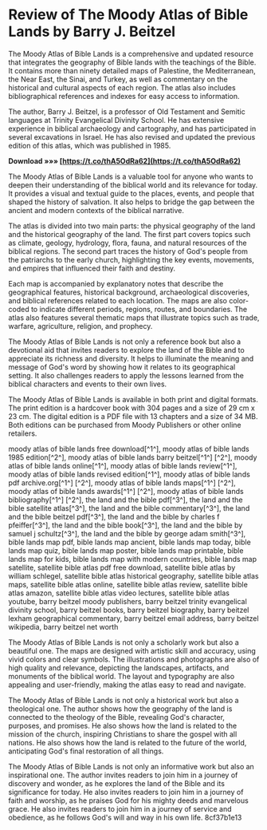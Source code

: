 
 
# Review of The Moody Atlas of Bible Lands by Barry J. Beitzel
 
The Moody Atlas of Bible Lands is a comprehensive and updated resource that integrates the geography of Bible lands with the teachings of the Bible. It contains more than ninety detailed maps of Palestine, the Mediterranean, the Near East, the Sinai, and Turkey, as well as commentary on the historical and cultural aspects of each region. The atlas also includes bibliographical references and indexes for easy access to information.
 
The author, Barry J. Beitzel, is a professor of Old Testament and Semitic languages at Trinity Evangelical Divinity School. He has extensive experience in biblical archaeology and cartography, and has participated in several excavations in Israel. He has also revised and updated the previous edition of this atlas, which was published in 1985.
 
**Download »»» [https://t.co/thA5OdRa62](https://t.co/thA5OdRa62)**


 
The Moody Atlas of Bible Lands is a valuable tool for anyone who wants to deepen their understanding of the biblical world and its relevance for today. It provides a visual and textual guide to the places, events, and people that shaped the history of salvation. It also helps to bridge the gap between the ancient and modern contexts of the biblical narrative.
 
The atlas is divided into two main parts: the physical geography of the land and the historical geography of the land. The first part covers topics such as climate, geology, hydrology, flora, fauna, and natural resources of the biblical regions. The second part traces the history of God's people from the patriarchs to the early church, highlighting the key events, movements, and empires that influenced their faith and destiny.
 
Each map is accompanied by explanatory notes that describe the geographical features, historical background, archaeological discoveries, and biblical references related to each location. The maps are also color-coded to indicate different periods, regions, routes, and boundaries. The atlas also features several thematic maps that illustrate topics such as trade, warfare, agriculture, religion, and prophecy.
 
The Moody Atlas of Bible Lands is not only a reference book but also a devotional aid that invites readers to explore the land of the Bible and to appreciate its richness and diversity. It helps to illuminate the meaning and message of God's word by showing how it relates to its geographical setting. It also challenges readers to apply the lessons learned from the biblical characters and events to their own lives.
 
The Moody Atlas of Bible Lands is available in both print and digital formats. The print edition is a hardcover book with 304 pages and a size of 29 cm x 23 cm. The digital edition is a PDF file with 13 chapters and a size of 34 MB. Both editions can be purchased from Moody Publishers or other online retailers.
 
moody atlas of bible lands free download[^1^],  moody atlas of bible lands 1985 edition[^2^],  moody atlas of bible lands barry beitzel[^1^] [^2^],  moody atlas of bible lands online[^1^],  moody atlas of bible lands review[^1^],  moody atlas of bible lands revised edition[^1^],  moody atlas of bible lands pdf archive.org[^1^] [^2^],  moody atlas of bible lands maps[^1^] [^2^],  moody atlas of bible lands awards[^1^] [^2^],  moody atlas of bible lands bibliography[^1^] [^2^],  the land and the bible pdf[^3^],  the land and the bible satellite atlas[^3^],  the land and the bible commentary[^3^],  the land and the bible beitzel pdf[^3^],  the land and the bible by charles f pfeiffer[^3^],  the land and the bible book[^3^],  the land and the bible by samuel j schultz[^3^],  the land and the bible by george adam smith[^3^],  bible lands map pdf,  bible lands map ancient,  bible lands map today,  bible lands map quiz,  bible lands map poster,  bible lands map printable,  bible lands map for kids,  bible lands map with modern countries,  bible lands map satellite,  satellite bible atlas pdf free download,  satellite bible atlas by william schlegel,  satellite bible atlas historical geography,  satellite bible atlas maps,  satellite bible atlas online,  satellite bible atlas review,  satellite bible atlas amazon,  satellite bible atlas video lectures,  satellite bible atlas youtube,  barry beitzel moody publishers,  barry beitzel trinity evangelical divinity school,  barry beitzel books,  barry beitzel biography,  barry beitzel lexham geographical commentary,  barry beitzel email address,  barry beitzel wikipedia,  barry beitzel net worth
  
The Moody Atlas of Bible Lands is not only a scholarly work but also a beautiful one. The maps are designed with artistic skill and accuracy, using vivid colors and clear symbols. The illustrations and photographs are also of high quality and relevance, depicting the landscapes, artifacts, and monuments of the biblical world. The layout and typography are also appealing and user-friendly, making the atlas easy to read and navigate.
 
The Moody Atlas of Bible Lands is not only a historical work but also a theological one. The author shows how the geography of the land is connected to the theology of the Bible, revealing God's character, purposes, and promises. He also shows how the land is related to the mission of the church, inspiring Christians to share the gospel with all nations. He also shows how the land is related to the future of the world, anticipating God's final restoration of all things.
 
The Moody Atlas of Bible Lands is not only an informative work but also an inspirational one. The author invites readers to join him in a journey of discovery and wonder, as he explores the land of the Bible and its significance for today. He also invites readers to join him in a journey of faith and worship, as he praises God for his mighty deeds and marvelous grace. He also invites readers to join him in a journey of service and obedience, as he follows God's will and way in his own life.
 8cf37b1e13
 
